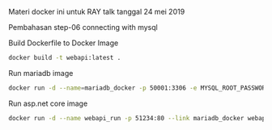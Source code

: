Materi docker ini untuk RAY talk tanggal 24 mei 2019

Pembahasan step-06 connecting with mysql

Build Dockerfile to Docker Image
```bash
docker build -t webapi:latest .
```

Run mariadb image
```bash
docker run -d --name=mariadb_docker -p 50001:3306 -e MYSQL_ROOT_PASSWORD=mypassword mariadb
```

Run asp.net core image
```bash
docker run -d --name webapi_run -p 51234:80 --link mariadb_docker webapi
```

